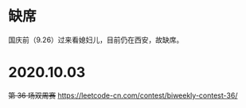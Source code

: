 
# 缺席

国庆前（9.26）过来看媳妇儿，目前仍在西安，故缺席。

# 2020.10.03

~~第 36 场双周赛~~ https://leetcode-cn.com/contest/biweekly-contest-36/

